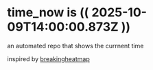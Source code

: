 # time_now is (( 2025-10-09T14:00:00.873Z ))

an automated repo that shows the currnent time

inspired by [breakingheatmap](https://github.com/breakingheatmap/breakingheatmap)